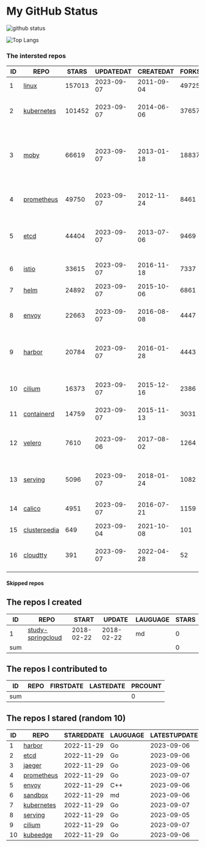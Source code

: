 # My GitHub Status

<img src="https://github-readme-stats-1.yihong0618.vercel.app/api?username=daoqingniu&show_icons=true&&&hide_title=true&count_private=true" alt="github status" />

![Top Langs](https://github-readme-stats-1.yihong0618.vercel.app/api/top-langs/?username=daoqingniu&layout=compact)

<!--START_SECTION:github_repos-->
### The intersted repos
| ID |                              REPO                               | STARS  | UPDATEDAT  | CREATEDAT  | FORKSCOUNT |                                              DESCRIPTIONS                                              |
|----|-----------------------------------------------------------------|--------|------------|------------|------------|--------------------------------------------------------------------------------------------------------|
|  1 | [linux](https://github.com/torvalds/linux)                      | 157013 | 2023-09-07 | 2011-09-04 |      49725 | Linux kernel source tree                                                                               |
|  2 | [kubernetes](https://github.com/kubernetes/kubernetes)          | 101452 | 2023-09-07 | 2014-06-06 |      37657 | Production-Grade Container Scheduling and Management                                                   |
|  3 | [moby](https://github.com/moby/moby)                            |  66619 | 2023-09-07 | 2013-01-18 |      18837 | Moby Project - a collaborative project for the container ecosystem to assemble container-based systems |
|  4 | [prometheus](https://github.com/prometheus/prometheus)          |  49750 | 2023-09-07 | 2012-11-24 |       8461 | The Prometheus monitoring system and time series database.                                             |
|  5 | [etcd](https://github.com/etcd-io/etcd)                         |  44404 | 2023-09-07 | 2013-07-06 |       9469 | Distributed reliable key-value store for the most critical data of a distributed system                |
|  6 | [istio](https://github.com/istio/istio)                         |  33615 | 2023-09-07 | 2016-11-18 |       7337 | Connect, secure, control, and observe services.                                                        |
|  7 | [helm](https://github.com/helm/helm)                            |  24892 | 2023-09-07 | 2015-10-06 |       6861 | The Kubernetes Package Manager                                                                         |
|  8 | [envoy](https://github.com/envoyproxy/envoy)                    |  22663 | 2023-09-07 | 2016-08-08 |       4447 | Cloud-native high-performance edge/middle/service proxy                                                |
|  9 | [harbor](https://github.com/goharbor/harbor)                    |  20784 | 2023-09-07 | 2016-01-28 |       4443 | An open source trusted cloud native registry project that stores, signs, and scans content.            |
| 10 | [cilium](https://github.com/cilium/cilium)                      |  16373 | 2023-09-07 | 2015-12-16 |       2386 | eBPF-based Networking, Security, and Observability                                                     |
| 11 | [containerd](https://github.com/containerd/containerd)          |  14759 | 2023-09-07 | 2015-11-13 |       3031 | An open and reliable container runtime                                                                 |
| 12 | [velero](https://github.com/vmware-tanzu/velero)                |   7610 | 2023-09-06 | 2017-08-02 |       1264 | Backup and migrate Kubernetes applications and their persistent volumes                                |
| 13 | [serving](https://github.com/knative/serving)                   |   5096 | 2023-09-07 | 2018-01-24 |       1082 | Kubernetes-based, scale-to-zero, request-driven compute                                                |
| 14 | [calico](https://github.com/projectcalico/calico)               |   4951 | 2023-09-07 | 2016-07-21 |       1159 | Cloud native networking and network security                                                           |
| 15 | [clusterpedia](https://github.com/clusterpedia-io/clusterpedia) |    649 | 2023-09-04 | 2021-10-08 |        101 | The Encyclopedia of Kubernetes clusters                                                                |
| 16 | [cloudtty](https://github.com/cloudtty/cloudtty)                |    391 | 2023-09-07 | 2022-04-28 |         52 | A Friendly Kubernetes CloudShell (Web Terminal) !                                                      |



#### Skipped repos
<!--END_SECTION:github_repos-->

<!--START_SECTION:my_github-->
## The repos I created
| ID  |                                 REPO                                 |   START    |   UPDATE   | LAUGUAGE | STARS |
|-----|----------------------------------------------------------------------|------------|------------|----------|-------|
|   1 | [study-springcloud](https://github.com/daoqingniu/study-springcloud) | 2018-02-22 | 2018-02-22 | md       |     0 |
| sum |                                                                      |            |            |          |     0 |

## The repos I contributed to
| ID  | REPO | FIRSTDATE | LASTEDATE | PRCOUNT |
|-----|------|-----------|-----------|---------|
| sum |      |           |           |       0 |

## The repos I stared (random 10)
| ID |                          REPO                          | STAREDDATE | LAUGUAGE | LATESTUPDATE |
|----|--------------------------------------------------------|------------|----------|--------------|
|  1 | [harbor](https://github.com/goharbor/harbor)           | 2022-11-29 | Go       | 2023-09-06   |
|  2 | [etcd](https://github.com/etcd-io/etcd)                | 2022-11-29 | Go       | 2023-09-06   |
|  3 | [jaeger](https://github.com/jaegertracing/jaeger)      | 2022-11-29 | Go       | 2023-09-06   |
|  4 | [prometheus](https://github.com/prometheus/prometheus) | 2022-11-29 | Go       | 2023-09-07   |
|  5 | [envoy](https://github.com/envoyproxy/envoy)           | 2022-11-29 | C++      | 2023-09-06   |
|  6 | [sandbox](https://github.com/cncf/sandbox)             | 2022-11-29 | md       | 2023-09-06   |
|  7 | [kubernetes](https://github.com/kubernetes/kubernetes) | 2022-11-29 | Go       | 2023-09-07   |
|  8 | [serving](https://github.com/knative/serving)          | 2022-11-29 | Go       | 2023-09-05   |
|  9 | [cilium](https://github.com/cilium/cilium)             | 2022-11-29 | Go       | 2023-09-07   |
| 10 | [kubeedge](https://github.com/kubeedge/kubeedge)       | 2022-11-29 | Go       | 2023-09-06   |

<!--END_SECTION:my_github-->
